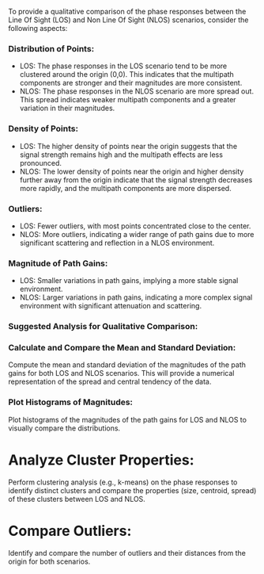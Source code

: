To provide a qualitative comparison of the phase responses between the Line Of Sight (LOS) and Non Line Of Sight (NLOS) scenarios, consider the following aspects:

### Distribution of Points:

- LOS: The phase responses in the LOS scenario tend to be more clustered around the origin (0,0). This indicates that the multipath components are stronger and their magnitudes are more consistent.
- NLOS: The phase responses in the NLOS scenario are more spread out. This spread indicates weaker multipath components and a greater variation in their magnitudes.
### Density of Points:
- LOS: The higher density of points near the origin suggests that the signal strength remains high and the multipath effects are less pronounced.
- NLOS: The lower density of points near the origin and higher density further away from the origin indicate that the signal strength decreases more rapidly, and the multipath components are more dispersed.
### Outliers:
- LOS: Fewer outliers, with most points concentrated close to the center.
- NLOS: More outliers, indicating a wider range of path gains due to more significant scattering and reflection in a NLOS environment.
### Magnitude of Path Gains:
- LOS: Smaller variations in path gains, implying a more stable signal environment.
- NLOS: Larger variations in path gains, indicating a more complex signal environment with significant attenuation and scattering.
### Suggested Analysis for Qualitative Comparison:
### Calculate and Compare the Mean and Standard Deviation:
Compute the mean and standard deviation of the magnitudes of the path gains for both LOS and NLOS scenarios. This will provide a numerical representation of the spread and central tendency of the data.
### Plot Histograms of Magnitudes:
Plot histograms of the magnitudes of the path gains for LOS and NLOS to visually compare the distributions.
# Analyze Cluster Properties:
Perform clustering analysis (e.g., k-means) on the phase responses to identify distinct clusters and compare the properties (size, centroid, spread) of these clusters between LOS and NLOS.
# Compare Outliers:
Identify and compare the number of outliers and their distances from the origin for both scenarios.
